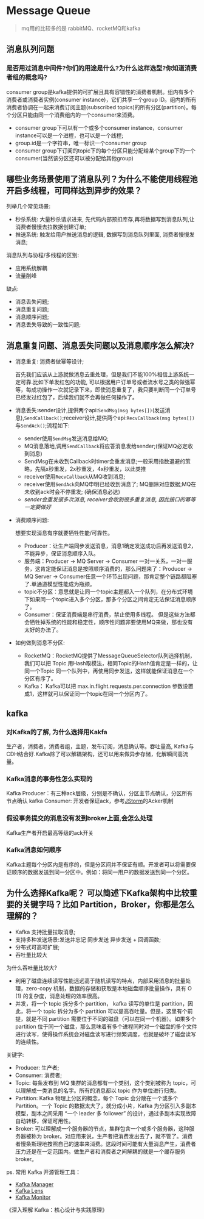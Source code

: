 # Message Queue
> mq用的比较多的是 rabbitMQ、rocketMQ和kafka
## 消息队列问题
### 是否用过消息中间件?你们的用途是什么?为什么这样选型?你知道消费者组的概念吗?
consumer group是kafka提供的可扩展且具有容错性的消费者机制。组内有多个消费者或消费者实例(consumer instance)，它们共享一个group ID。组内的所有消费者协调在一起来消费订阅主题(subscribed topics)的所有分区(partition)。每个分区只能由同一个消费组内的一个consumer来消费。
- consumer group下可以有一个或多个consumer instance，consumer instance可以是一个进程，也可以是一个线程;
- group.id是一个字符串，唯一标识一个consumer group
- consumer group下订阅的topic下的每个分区只能分配给某个group下的一个consumer(当然该分区还可以被分配给其他group)

## 哪些业务场景使用了消息队列？为什么不能使用线程池开启多线程，可同样达到异步的效果？
列举几个常见场景:
- 秒杀系统: 大量秒杀请求进来, 先代码内部预扣库存,再将数据写到消息队列,让消费者慢慢去拉数据创建订单;
- 推送系统: 触发给用户推送消息的逻辑, 数据写到消息队列里面, 消费者慢慢发消息;

消息队列与协程/多线程的区别:
- 应用系统解耦
- 流量削峰

缺点:
- 消息丢失问题;
- 消息重复问题;
- 消息顺序问题;
- 消息丢失导致的一致性问题;

## 消息重复问题、消息丢失问题以及消息顺序怎么解决?
- 消息重复: 消费者做幂等设计;

    首先我们应该从上游就做消息去重处理，但是我们不能100%相信上游系统一定可靠.比如下单发红包的功能, 可以根据用户订单号或者流水号之类的做强幂等，每成功操作一次就记录下来，即使消息重复了，我只要判断同一个订单号已经发过红包了，后续我们就不会再做任何操作了。

- 消息丢失:sender设计,提供两个api:`SendMsg(msg bytes[])`(发送消息),`SendCallback()`;receiver设计,提供两个api:`RecvCallback(msg bytes[])`与`SendAck()`;流程如下:
    - sender使用`SendMsg`发送消息给MQ;
    - MQ消息落地,调用`SendCallback`将应答消息发给sender;(保证MQ必定收到消息)
    - SendMsg在未收到Callback时timer会重发消息;一般采用指数退避的策略，先隔x秒重发，2x秒重发，4x秒重发，以此类推
    - receiver使用`RecvCallback`从MQ收到消息;
    - receiver使用`SendAck`向MQ申明已经收到消息了; MQ删除对应数据;MQ在未收到ack时会不停重发; (确保消息必达)
    - *sender会重发很多次消息, receiver会收到很多重复消息, 因此接口的幂等一定要做好*

- 消费顺序问题: 

    想要实现消息有序就要牺牲性能/可靠性。
    - Producer：让生产端同步发送消息，消息1确定发送成功后再发送消息2，不能异步，保证消息顺序入队。
    - 服务端：Producer -> MQ Server -> Consumer 一对一关系，一对一服务，这肯定能保证消息是按照顺序消费的，那么问题来了：Producer -> MQ Server -> Consumer任意一个环节出现问题，那肯定整个链路都阻塞了.单通道模型性能成为瓶颈。
    - topic不分区：意思就是让同一个topic主题都入一个队列，在分布式环境下如果同一个topic进入多个分区，那多个分区之间肯定无法保证消息顺序了。
    - Consumer：保证消费端是串行消费，禁止使用多线程。
    但是这些方法都会牺牲掉系统的性能和稳定性，顺序性问题非要使用MQ来做，那也没有太好的办法了。

- 如何做到消息不分区:
    - RocketMQ：RocketMQ提供了MessageQueueSelector队列选择机制，我们可以把 Topic 用Hash取模法，相同Topic的Hash值肯定是一样的，让同一个Topic 同一个队列中，再使用同步发送，这样就能保证消息在一个分区有序了。
    - Kafka： Kafka可以把 max.in.flight.requests.per.connection 参数设置成1，这样就可以保证同一个topic在同一个分区内了。

## kafka
### 对Kafka的了解, 为什么选择用Kakfa
生产者，消费者，消费者组，主题，发布订阅，消息确认等。吞吐量高, Kafka与CDH结合好.Kafka除了可以解耦架构，还可以用来做异步存储，化解瞬间高流量。

### Kafka消息的事务性怎么实现的
Kafka Producer：有三种ack层级，分别是不确认，分区主节点确认，分区所有节点确认
kafka Consumer: 开发者保证ack，参考[JStorm](https://github.com/dooonabe/no-class-is-an-island/blob/master/article/Stream/JStorm.md)的Acker机制

### 假设事务提交的消息没有发到broker上面,会怎么处理
Kafka生产者开启最高等级的ack开关

### Kafka消息如何顺序
Kafka主题每个分区内是有序的，但是分区间并不保证有顺。开发者可以将需要保证顺序的数据发送到同一分区中。例如：将同一用户的数据发送到同一个分区。

## 为什么选择Kafka呢？ 可以简述下Kafka架构中比较重要的关键字吗？比如 Partition，Broker，你都是怎么理解的？
- Kafka 支持批量拉取消息;
- 支持多种发送场景:发送并忘记 同步发送  异步发送 + 回调函数;
- 分布式可高可扩展;
- 吞吐量比较大

为什么吞吐量比较大?
- 利用了磁盘连续读写性能远远高于随机读写的特点，内部采用消息的批量处理，zero-copy 机制，数据的存储和获取是本地磁盘顺序批量操作，具有 O (1) 的复杂度，消息处理的效率很高。
- 并发，将一个 topic 拆分多个 partition， kafka 读写的单位是 partition，因此，将一个 topic 拆分为多个 partition 可以提高吞吐量。但是，这里有个前提，就是不同 partition 需要位于不同的磁盘（可以在同一个机器）。如果多个 partition 位于同一个磁盘，那么意味着有多个进程同时对一个磁盘的多个文件进行读写，使得操作系统会对磁盘读写进行频繁调度，也就是破坏了磁盘读写的连续性。

关键字:
- Producer: 生产者;
- Consumer: 消费者;
- Topic: 每条发布到 MQ 集群的消息都有一个类别，这个类别被称为 topic，可以理解成一类消息的名字。所有的消息都以 topic 作为单位进行归类。
- Partition: Kafka 物理上分区的概念，每个 Topic 会分散在一个或多个 Partition。一个 Topic 的数据太大了，就分成小片，Kafka 为分区引入多副本模型，副本之间采用 “一个 leader 多 follower” 的设计，通过多副本实现故障自动转移，保证可用性。
- Broker: 可以理解成一个服务器的节点，集群包含一个或多个服务器，这种服务器被称为 broker。对应用来说，生产者把消费发出去了，就不管了。消费者慢条斯理地按照自己的速率来消费。这段时间可能有大量消息产生，消费者压力还是在一定范围内。做生产者和消费者之间解耦的就是一个缓存服务 broker。

ps. 常用 Kafka 开源管理工具：
- [Kafka Manager](https://github.com/yahoo/kafka-manager)
- [Kafka Lens](https://github.com/kafka-lens/kafka-lens)
- [Kafka Monitor](https://github.com/linkedin/kafka-monitor)

《深入理解 Kafka：核心设计与实践原理》